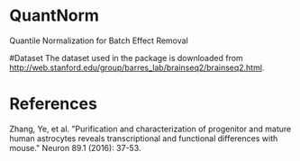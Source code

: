 # QuantNorm
Quantile Normalization for Batch Effect Removal 

#Dataset
The dataset used in the package is downloaded from http://web.stanford.edu/group/barres_lab/brainseq2/brainseq2.html.

# References
Zhang, Ye, et al. "Purification and characterization of progenitor and mature human astrocytes reveals transcriptional and functional differences with mouse." Neuron 89.1 (2016): 37-53.

